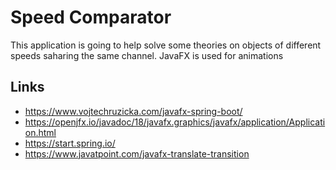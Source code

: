 # Speed Comparator
This application is going to help solve some theories on objects of different speeds saharing the same channel.
JavaFX is used for animations

## Links
* https://www.vojtechruzicka.com/javafx-spring-boot/
* https://openjfx.io/javadoc/18/javafx.graphics/javafx/application/Application.html
* https://start.spring.io/
* https://www.javatpoint.com/javafx-translate-transition 